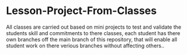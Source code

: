 # Lesson-Project-From-Classes
All classes are carried out based on mini projects to test and validate the students skill and commitments to there classes, each student has there own branches off the main branch of this repository, that will enable all student work on there verious branches without affecting others..
